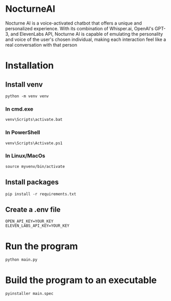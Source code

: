 # NocturneAI
Nocturne AI is a voice-activated chatbot that offers a unique and personalized experience. With its combination of Whisper.ai, OpenAI's GPT-3, and ElevenLabs API, Nocturne AI is capable of emulating the personality and voice of the user's chosen individual, making each interaction feel like a real conversation with that person

# Installation

## Install venv
```python -m venv venv```
### In cmd.exe
```venv\Scripts\activate.bat```
### In PowerShell
```venv\Scripts\Activate.ps1```
### In Linux/MacOs
```source myvenv/bin/activate```

## Install packages
```pip install -r requirements.txt```


## Create a .env file
```
OPEN_API_KEY=YOUR_KEY
ELEVEN_LABS_API_KEY=YOUR_KEY
```

# Run the program
```python main.py```

# Build the program to an executable
```pyinstaller main.spec```